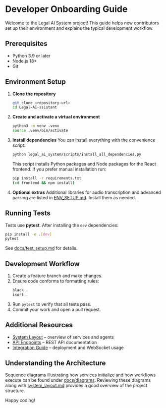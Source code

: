 # Developer Onboarding Guide

Welcome to the Legal AI System project! This guide helps new contributors set up
 their environment and explains the typical development workflow.

## Prerequisites
- Python 3.9 or later
- Node.js 18+
- Git

## Environment Setup
1. **Clone the repository**
   ```bash
   git clone <repository-url>
   cd Legal-AI-ssistant
   ```
2. **Create and activate a virtual environment**
   ```bash
   python3 -m venv .venv
   source .venv/bin/activate
   ```
3. **Install dependencies**
   You can install everything with the convenience script:
   ```bash
   python legal_ai_system/scripts/install_all_dependencies.py
   ```
   This script installs Python packages and Node packages for the React frontend.
   If you prefer manual installation run:
   ```bash
   pip install -r requirements.txt
   (cd frontend && npm install)
   ```
4. **Optional extras**
   Additional libraries for audio transcription and advanced parsing are listed in
   [ENV_SETUP.md](../ENV_SETUP.md). Install them as needed.

## Running Tests
Tests use **pytest**. After installing the `dev` dependencies:
```bash
pip install -e .[dev]
pytest
```
See [docs/test_setup.md](test_setup.md) for details.

## Development Workflow
1. Create a feature branch and make changes.
2. Ensure code conforms to formatting rules:
   ```bash
   black .
   isort .
   ```
3. Run `pytest` to verify that all tests pass.
4. Commit your work and open a pull request.

## Additional Resources
- [System Layout](system_layout.md) – overview of services and agents
- [API Endpoints](api_endpoints.md) – REST API documentation
- [Integration Guide](integration_plan.md) – deployment and WebSocket usage

## Understanding the Architecture
Sequence diagrams illustrating how services initialize and how workflows
execute can be found under [docs/diagrams](diagrams/). Reviewing these diagrams
along with [system_layout.md](system_layout.md) provides a good overview of the
project structure.

Happy coding!
